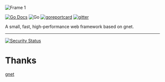 ![Frame 1](https://github.com/Go-FastResponse/FastResponse/assets/92655031/f7c68680-1db6-4a10-b133-f5d148871009)

[![Go Docs](https://img.shields.io/badge/go.dev-docs-007d9c?logo=go&logoColor=white&style=flat-square)](https://pkg.go.dev/github.com/fast-response/fast-response) ![Go](https://img.shields.io/badge/go-%3E%3D1.17-30dff3?style=flat-square&logo=go) [![goreportcard](https://goreportcard.com/badge/github.com/fast-response/fast-response?style=flat-square)](https://goreportcard.com/report/github.com/fast-response/fast-response) [![gitter](https://badges.gitter.im/repo.svg)](https://badges.gitter.im/fast-response/fast-response.svg)

A small, fast, high-performance web framework based on gnet.

---
[![Security Status](https://www.murphysec.com/platform3/v31/badge/1693852382114177024.svg)](https://www.murphysec.com/console/report/1693852381963182080/1693852382114177024)
# Thanks

[gnet](https://gnet.host)
